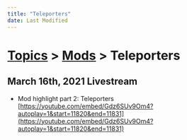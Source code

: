 ```yaml
---
title: "Teleporters"
date: Last Modified
---
```

# [Topics](../../topics.md) > [Mods](../../topics/mods.md) > Teleporters

## March 16th, 2021 Livestream
* Mod highlight part 2: Teleporters [https://youtube.com/embed/Gdz6SUv9Om4?autoplay=1&start=11820&end=11831](https://youtube.com/embed/Gdz6SUv9Om4?autoplay=1&start=11820&end=11831)
